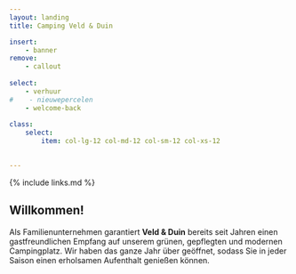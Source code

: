 ```yaml
---
layout: landing
title: Camping Veld & Duin

insert:
    - banner
remove:
    - callout
    
select:
    - verhuur
#    - nieuwepercelen
    - welcome-back
    
class:
    select:
        item: col-lg-12 col-md-12 col-sm-12 col-xs-12
        

---
```

{% include links.md %}

## Willkommen!

Als Familienunternehmen garantiert **Veld & Duin** bereits seit Jahren einen gastfreundlichen Empfang auf unserem grünen, gepflegten und modernen Campingplatz.
Wir haben das ganze Jahr über geöffnet, sodass Sie in jeder Saison einen erholsamen Aufenthalt genießen können.
